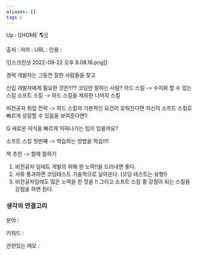 ```yaml
---
aliases: []
tags : 
---
```

Up : [[HOME 🌎]]

출처 :
저자 :
URL : 
인용 : 

![[스크린샷 2022-09-22 오후 8.08.16.png]]

경력 개발자는 그동안 잘한 사람들을 찾고 

신입 개발자에게 필요한 것은!!?? 코딩만 잘하는 사람? 
하드 스킬 -> 수치화 할 수 있는 스킬
소프트 스킬 -> 하드 스킬을 제외한 나머지 스킬


비전공자 취업 전략 -> 하드 스킬의 기본적인 요건이 갖춰진다면 자신의 소프트 스킬로 빠르게 성장할 수 있음을 보여준다면!!


Q 새로운 지식을 빠르게 익혀나가는 팁이 있을까요?


소프트 스킬 첫번쨰 -> 학습하는 방법을 학습!!!!

책 추천 -> 함께 잘하기 



1. 비전공자 임에도 게발의 위해 한 노력!!을 드러내면 좋다.
2. 서류 통과하면 코딩테스트 기술적으로 날아온다. (코딩 테스트는 유형!)
3. 비전공자임에도 많은 노력을 한 것을 !! 그리고 소프트 스킬 중 강점이 되는 스킬을 강점을 하면 된다. 





### 생각의 연결고리
분야 :

키워드 :

관련있는 메모 :
